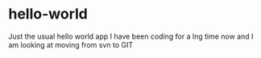 # hello-world
Just the usual hello world app
I have been coding for a lng time now and I am looking at moving from svn to GIT
